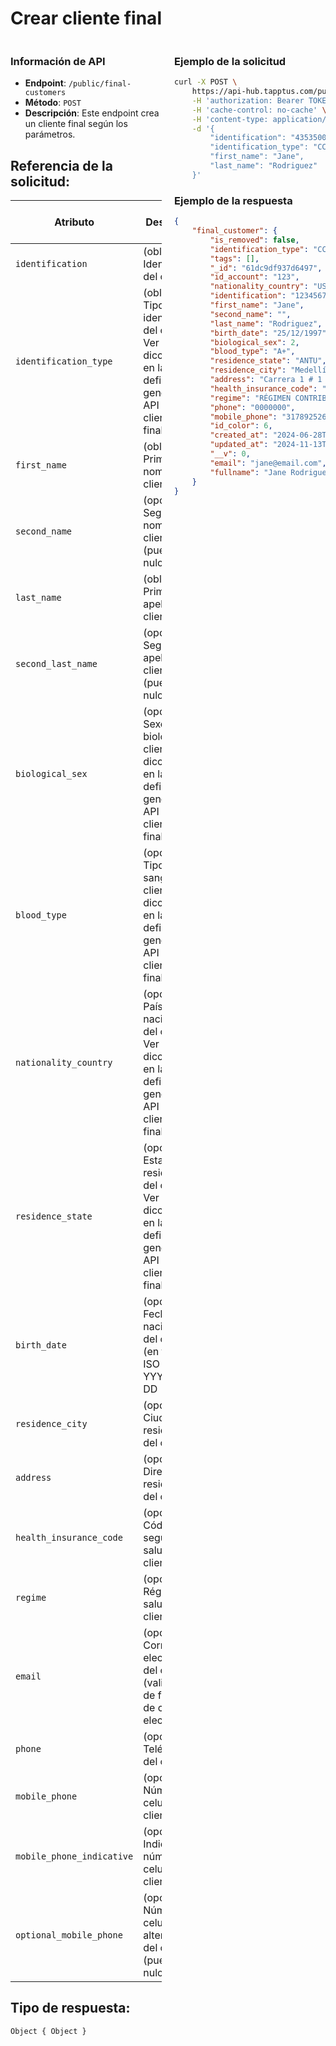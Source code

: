 # Crear cliente final

<div style="display: flex; justify-content: space-between;">

<div style="width: 48%;">

### Información de API

- **Endpoint**: `/public/final-customers`
- **Método**: `POST`
- **Descripción**: Este endpoint crea un cliente final según los parámetros.


## Referencia de la solicitud:

| Atributo                 | Descripción                                                                                                                            | Tipo de dato            |
|--------------------------|----------------------------------------------------------------------------------------------------------------------------------------|--------------------------|
| `identification`         | (obligatorio) Identificación del cliente.                                                                                                | String                   |
| `identification_type`    | (obligatorio) Tipo de identificación del cliente. Ver diccionario en la definición general de la API de clientes finales.                | String                   |
| `first_name`             | (obligatorio) Primer nombre del cliente.                                                                                                 | String                   |
| `second_name`            | (opcional) Segundo nombre del cliente (puede ser nulo).                                                                               | String                   |
| `last_name`              | (obligatorio) Primer apellido del cliente.                                                                                               | String                   |
| `second_last_name`       | (opcional) Segundo apellido del cliente (puede ser nulo).                                                                             | String                   |
| `biological_sex`         | (opcional) Sexo biológico del cliente. Ver diccionario en la definición general de la API de clientes finales.                        | String                   |
| `blood_type`             | (opcional) Tipo de sangre del cliente. Ver diccionario en la definición general de la API de clientes finales.                        | String                   |
| `nationality_country`    | (opcional) País de nacionalidad del cliente. Ver diccionario en la definición general de la API de clientes finales.                  | String (iso alpha3 code)                  |
| `residence_state`        | (opcional) Estado de residencia del cliente. Ver diccionario en la definición general de la API de clientes finales.                  | String (iso state code)                 |
| `birth_date`             | (opcional) Fecha de nacimiento del cliente (en formato ISO 8601). YYYY-MM-DD                                                                     | String (ISO 8601)        |
| `residence_city`         | (opcional) Ciudad de residencia del cliente.                                                                                          | String                   |
| `address`                | (opcional) Dirección de residencia del cliente.                                                                                       | String                   |
| `health_insurance_code`  | (opcional) Código del seguro de salud del cliente.                                                                                    | String                   |
| `regime`                 | (opcional) Régimen de salud del cliente.                                                                                              | String                   |
| `email`                  | (opcional) Correo electrónico del cliente (validación de formato de correo electrónico).                                              | String                   |
| `phone`                  | (opcional) Teléfono fijo del cliente.                                                                                                 | String                   |
| `mobile_phone`           | (opcional) Número de celular del cliente.                                                                                             | String                   |
| `mobile_phone_indicative`| (opcional) Indicativo del número de celular del cliente.                                                                              | String                   |
| `optional_mobile_phone`  | (opcional) Número de celular alternativo del cliente (puede ser nulo).                                                                | String                   |


## Tipo de respuesta: 
```Object { Object }```

</div>

<div style="width: 48%;">

### Ejemplo de la solicitud

```bash
curl -X POST \
	https://api-hub.tapptus.com/public/final-customers \
	-H 'authorization: Bearer TOKEN' \
	-H 'cache-control: no-cache' \
	-H 'content-type: application/json' \
    -d '{
        "identification": "4353500",
        "identification_type": "CC",
        "first_name": "Jane",
        "last_name": "Rodriguez"
    }'
```

### Ejemplo de la respuesta

```json
{
    "final_customer": {
        "is_removed": false,
        "identification_type": "CC",
        "tags": [],
        "_id": "61dc9df937d6497",
        "id_account": "123",
        "nationality_country": "USA",
        "identification": "1234567891",
        "first_name": "Jane",
        "second_name": "",
        "last_name": "Rodriguez",
        "birth_date": "25/12/1997",
        "biological_sex": 2,
        "blood_type": "A+",
        "residence_state": "ANTU",
        "residence_city": "Medellín",
        "address": "Carrera 1 # 1 1",
        "health_insurance_code": "000000",
        "regime": "RÉGIMEN CONTRIBUTIVO",
        "phone": "0000000",
        "mobile_phone": "3178925263",
        "id_color": 6,
        "created_at": "2024-06-28T19:50:53.833Z",
        "updated_at": "2024-11-13T21:59:32.977Z",
        "__v": 0,
        "email": "jane@email.com",
        "fullname": "Jane Rodriguez"
    }
}
```
</div>
</div>